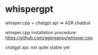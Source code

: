 # whispergpt
whisper.cpp + chatgpt api => ASR chatbot

whisper.cpp installation procedure:
https://github.com/ggerganov/whisper.cpp

chatgpt api: not quite stable yet

